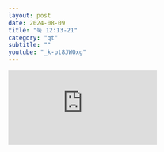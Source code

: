 ```yaml
---
layout: post
date: 2024-08-09
title: "눅 12:13-21"
category: "qt"
subtitle: ""
youtube: "_k-pt8JWOxg"
---
```


<div class="youtube margin-large">
    <iframe src="https://www.youtube.com/embed/_k-pt8JWOxg" title="YouTube video player" frameborder="0" allow="accelerometer; autoplay; clipboard-write; encrypted-media; gyroscope; picture-in-picture; web-share" allowfullscreen></iframe>
</div>

